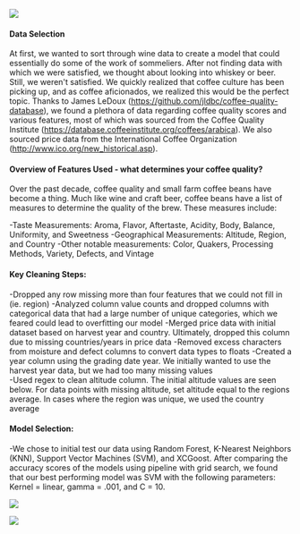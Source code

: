 ![](https://github.com/kahartman2/beautiful_coffee/blob/master/java.png)

#### Data Selection 

At first, we wanted to sort through wine data to create a model that could essentially do some of the work of sommeliers. After not finding data with which we were satisfied, we thought about looking into whiskey or beer. Still, we weren't satisfied. We quickly realized that coffee culture has been picking up, and as coffee aficionados, we realized this would be the perfect topic. Thanks to James LeDoux (https://github.com/jldbc/coffee-quality-database), we found a plethora of data regarding coffee quality scores and various features, most of which was sourced from the Coffee Quality Institute (https://database.coffeeinstitute.org/coffees/arabica). We also sourced price data from the International Coffee Organization (http://www.ico.org/new_historical.asp).

#### Overview of Features Used - what determines your coffee quality?

Over the past decade, coffee quality and small farm coffee beans have become a thing.  Much like wine and craft beer, coffee beans have a list of measures to determine the quality of the brew.  These measures include:

  -Taste Measurements: Aroma, Flavor, Aftertaste, Acidity, Body, Balance, Uniformity, and Sweetness
  -Geographical Measurements:  Altitude, Region, and Country
  -Other notable measurements:  Color, Quakers, Processing Methods, Variety, Defects, and Vintage

#### Key Cleaning Steps: 
  -Dropped any row missing more than four features that we could not fill in (ie. region) 
  -Analyzed column value counts and dropped columns with categorical data that had a large number of unique categories, which   we feared could lead to overfitting our model 
  -Merged price data with initial dataset based on harvest year and country. Ultimately, dropped this column due to missing     countries/years in price data 
  -Removed excess characters from moisture and defect columns to convert data types to floats
  -Created a year column using the grading date year. We initially wanted to use the harvest year data, but we had too many     missing values   
  -Used regex to clean altitude column. The initial altitude values are seen below. For data points with missing altitude, set    altitude equal to the regions average. In cases where the region was unique, we used the country average 

#### Model Selection: 
  -We chose to initial test our data using Random Forest, K-Nearest Neighbors (KNN), Support Vector Machines (SVM), and       XCGoost. After comparing the accuracy scores of the models using pipeline with grid search, we found that our best performing 
  model was SVM with the following parameters: Kernel = linear, gamma = .001, and C = 10. 

![](https://github.com/kahartman2/beautiful_coffee/blob/master/confusion_matrix.png)

![](https://github.com/kahartman2/beautiful_coffee/blob/master/roc_curve.png)
